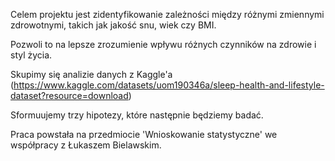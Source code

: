 Celem projektu jest zidentyfikowanie zależności między różnymi zmiennymi zdrowotnymi, takich jak jakość snu, wiek czy BMI.

Pozwoli to na lepsze zrozumienie wpływu różnych czynników na zdrowie i styl życia. 

Skupimy się analizie danych z Kaggle'a (https://www.kaggle.com/datasets/uom190346a/sleep-health-and-lifestyle-dataset?resource=download)

Sformuujemy trzy hipotezy, które następnie będziemy badać. 

Praca powstała na przedmiocie 'Wnioskowanie statystyczne' we współpracy z Łukaszem Bielawskim.
